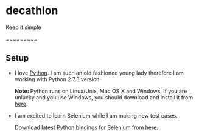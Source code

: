 decathlon
=========

Keep it simple

=========

<h2>Setup</h2>

<ul>

<li> I love <a href="http://www.python.org/">Python</a>. I am such an old fashioned young lady therefore I am working with  Python 2.7.3 version.
<p><strong>Note: </strong>Python runs on Linux/Unix, Mac OS X and Windows. If you are unlucky and you use Windows, you should download and install it from
<a href="http://www.python.org/download">here</a>.</p></li>
<li> I am excited to learn Selenium while I am making new test cases.
<p> Download latest Python bindings for Selenium from <a href="https://pypi.python.org/pypi/selenium">here.</a></p></li>
</ul>
